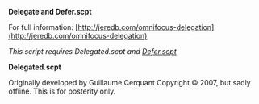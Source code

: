**Delegate and Defer.scpt**

For full information: [http://jeredb.com/omnifocus-delegation](http://jeredb.com/omnifocus-delegation)

*This script requires Delegated.scpt and [Defer.scpt](https://github.com/dbyler/omnifocus-scripts)*

**Delegated.scpt**

Originally developed by Guillaume Cerquant Copyright © 2007, but sadly offline. This is for posterity only.